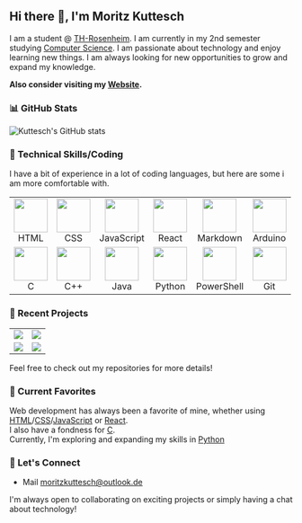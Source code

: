 ## Hi there 👋, I'm Moritz Kuttesch

I am a student @ [TH-Rosenheim](https://www.th-rosenheim.de/). I am currently in my 2nd semester studying [Computer Science](https://www.th-rosenheim.de/studium/studiengaenge/bachelorstudiengaenge/informatik-bsc/). I am passionate about technology and enjoy learning new things. I am always looking for new opportunities to grow and expand my knowledge.  

**Also consider visiting my [**Website**](https://Kuttesch.github.io).**

### 📊 GitHub Stats

![Kuttesch's GitHub stats](https://github-readme-stats.vercel.app/api?username=Kuttesch&theme=transparent&hide_border=false&include_all_commits=false&count_private=true&hide=issues,contribs)

### 🔧 Technical Skills/Coding

I have a bit of experience in a lot of coding languages, but here are some i am more comfortable with.

<table>
  <tr>
    <td align="center">
        <img src="https://cdn.jsdelivr.net/gh/devicons/devicon/icons/html5/html5-plain.svg" width="60" height="60" />
        <br />HTML
    </td>
    <td align="center"><img src="https://cdn.jsdelivr.net/gh/devicons/devicon/icons/css3/css3-plain.svg" width="60" height="60" /><br />CSS</td>
    <td align="center"><img src="https://cdn.jsdelivr.net/gh/devicons/devicon/icons/javascript/javascript-plain.svg" width="60" height="60" /><br />JavaScript</td>
    <td align="center"><img src="https://cdn.jsdelivr.net/gh/devicons/devicon/icons/react/react-original.svg" width="60" height="60" /><br />React</td>
    <td align="center"><img src="https://cdn.jsdelivr.net/gh/devicons/devicon/icons/markdown/markdown-original.svg" width="60" height="60" /><br />Markdown</td>
    <td align="center"><img src="https://cdn.jsdelivr.net/gh/devicons/devicon/icons/arduino/arduino-plain.svg" width="60" height="60" /><br />Arduino</td>
  </tr>
  <tr>
    <td align="center"><img src="https://cdn.jsdelivr.net/gh/devicons/devicon/icons/c/c-plain.svg" width="60" height="60" /><br />C</td>
    <td align="center"><img src="https://cdn.jsdelivr.net/gh/devicons/devicon/icons/cplusplus/cplusplus-plain.svg" width="60" height="60" /><br />C++</td>
    <td align="center"><img src="https://cdn.jsdelivr.net/gh/devicons/devicon/icons/java/java-plain.svg" width="60" height="60" /><br />Java</td>
    <td align="center"><img src="https://cdn.jsdelivr.net/gh/devicons/devicon/icons/python/python-plain.svg" width="60" height="60" /><br />Python</td>
    <td align="center"><img src="https://cdn.jsdelivr.net/gh/devicons/devicon/icons/powershell/powershell-plain.svg" width="60" height="60" /><br />PowerShell</td>
    <td align="center"><img src="https://cdn.jsdelivr.net/gh/devicons/devicon/icons/git/git-plain.svg" width="60" height="60" /><br />Git</td>
  </tr>
</table>

### 🚀 Recent Projects

<table>
    <tr>
        <td>   
            <a href="https://github.com/Kuttesch/SysInfo">
                <img src="https://github-readme-stats.vercel.app/api/pin/?username=Kuttesch&repo=SysInfo&theme=dark" />
            </a>
        </td>
        <td>
            <a href="https://github.com/Kuttesch/instAll">
                <img src="https://github-readme-stats.vercel.app/api/pin/?username=Kuttesch&repo=install&theme=dark" />
            </a>
        </td>
    </tr>
    <tr>
        <td>
            <a href="https://github.com/Kuttesch/HorizonStart">
                <img src="https://github-readme-stats.vercel.app/api/pin/?username=Kuttesch&repo=HorizonStart&theme=dark" />
            </a>
        </td>
        <td>
            <a href="https://github.com/Kuttesch/kuttesch.github.io">
                <img src="https://github-readme-stats.vercel.app/api/pin/?username=Kuttesch&repo=kuttesch.github.io&theme=dark" />
            </a>
        </td>
    </tr>
</table>

Feel free to check out my repositories for more details!

### 🌱 Current Favorites

Web development has always been a favorite of mine, whether using [HTML](https://developer.mozilla.org/en-US/docs/Web/HTML)/[CSS](https://developer.mozilla.org/en-US/docs/Web/CSS)/[JavaScript](https://developer.mozilla.org/en-US/docs/Web/JavaScript) or [React](https://react.dev/).  
I also have a fondness for [C](https://devdocs.io/c/).   
Currently, I'm exploring and expanding my skills in [Python](https://www.python.org/)

### 💬 Let's Connect

* Mail [moritzkuttesch@outlook.de](mailto:moritzkuttesch@outlook.de?subject=GitHub)

I'm always open to collaborating on exciting projects or simply having a chat about technology!
